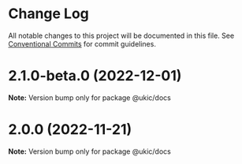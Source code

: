 # Change Log

All notable changes to this project will be documented in this file.
See [Conventional Commits](https://conventionalcommits.org) for commit guidelines.

# 2.1.0-beta.0 (2022-12-01)

**Note:** Version bump only for package @ukic/docs





# 2.0.0 (2022-11-21)

**Note:** Version bump only for package @ukic/docs
